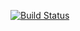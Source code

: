 [![Build Status](https://travis-ci.org/wj1252600254/GOF23.svg?branch=master)](https://travis-ci.org/wj1252600254/GOF23)